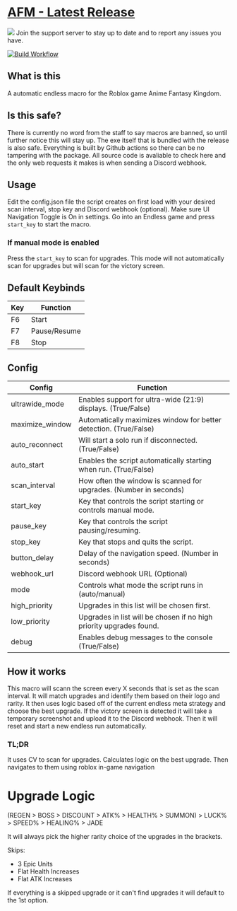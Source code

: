 # [AFM - Latest Release](https://github.com/daftuyda/AFM/releases/download/v1.0/AFM.zip)
 [![](https://dcbadge.limes.pink/api/server/https://discord.gg/BzVmGXQ22e)](https://discord.gg/BzVmGXQ22e)
 Join the support server to stay up to date and to report any issues you have.
 
 [![Build Workflow](https://github.com/daftuyda/AFM/actions/workflows/build.yml/badge.svg)](https://github.com/daftuyda/AFM/actions/workflows/build.yml)

## What is this
 A automatic endless macro for the Roblox game Anime Fantasy Kingdom.

## Is this safe?
 There is currently no word from the staff to say macros are banned, so until further notice this will stay up. The exe itself that is bundled with the release is also safe. Everything is built by Github actions so there can be no tampering with the package. All source code is avaliable to check here and the only web requests it makes is when sending a Discord webhook.

## Usage
 Edit the config.json file the script creates on first load with your desired scan interval, stop key and Discord webhook (optional).
 Make sure UI Navigation Toggle is On in settings.
 Go into an Endless game and press `start_key` to start the macro.

 ### If manual mode is enabled
 Press the `start_key` to scan for upgrades.
 This mode will not automatically scan for upgrades but will scan for the victory screen.

## Default Keybinds
| Key | Function     |
|-----|--------------|
| F6  | Start        |
| F7  | Pause/Resume |
| F8  | Stop         |

## Config

| Config          | Function                                                            |
|-----------------|---------------------------------------------------------------------|
| ultrawide_mode  | Enables support for ultra-wide (21:9) displays. (True/False)        |
| maximize_window | Automatically maximizes window for better detection. (True/False)   |
| auto_reconnect  | Will start a solo run if disconnected. (True/False)                 |
| auto_start      | Enables the script automatically starting when run. (True/False)    |
| scan_interval   | How often the window is scanned for upgrades. (Number in seconds)   |
| start_key       | Key that controls the script starting or controls manual mode.      |
| pause_key       | Key that controls the script pausing/resuming.                      |
| stop_key        | Key that stops and quits the script.                                |
| button_delay    | Delay of the navigation speed. (Number in seconds)                  |
| webhook_url     | Discord webhook URL (Optional)                                      |
| mode            | Controls what mode the script runs in (auto/manual)                 |
| high_priority   | Upgrades in this list will be chosen first.                         |
| low_priority    | Upgrades in list will be chosen if no high priority upgrades found. |
| debug           | Enables debug messages to the console (True/False)                  |

## How it works
 This macro will scann the screen every X seconds that is set as the scan interval.
 It will match upgrades and identify them based on their logo and rarity.
 It then uses logic based off of the current endless meta strategy and choose the best upgrade.
 If the victory screen is detected it will take a temporary screenshot and upload it to the Discord webhook.
 Then it will reset and start a new endless run automatically.

### TL;DR
 It uses CV to scan for upgrades.
 Calculates logic on the best upgrade.
 Then navigates to them using roblox in-game navigation

# Upgrade Logic
 (REGEN > BOSS > DISCOUNT > ATK% > HEALTH% > SUMMON) > LUCK% > SPEED% > HEALING% > JADE

 It will always pick the higher rarity choice of the upgrades in the brackets.
 
 Skips:
 - 3 Epic Units
 - Flat Health Increases
 - Flat ATK Increases

 If everything is a skipped upgrade or it can't find upgrades it will default to the 1st option.
